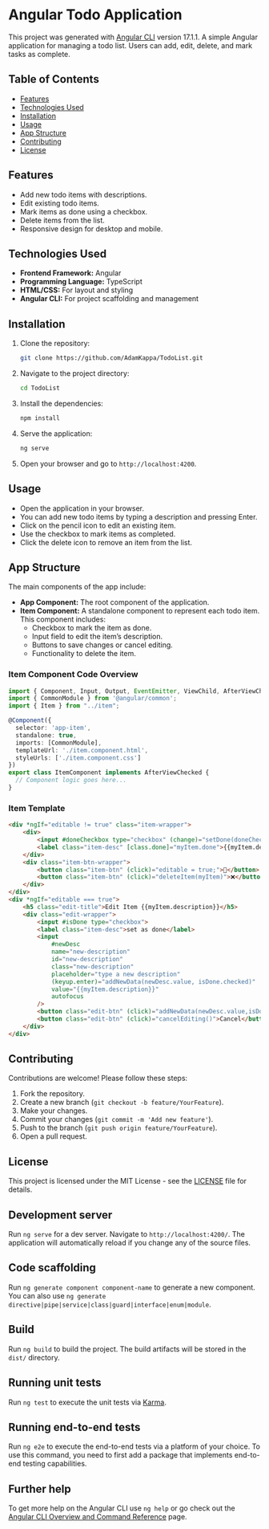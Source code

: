 # Angular Todo Application

This project was generated with [Angular CLI](https://github.com/angular/angular-cli) version 17.1.1.
A simple Angular application for managing a todo list. Users can add, edit, delete, and mark tasks as complete.

## Table of Contents

- [Features](#features)
- [Technologies Used](#technologies-used)
- [Installation](#installation)
- [Usage](#usage)
- [App Structure](#app-structure)
- [Contributing](#contributing)
- [License](#license)

## Features

- Add new todo items with descriptions.
- Edit existing todo items.
- Mark items as done using a checkbox.
- Delete items from the list.
- Responsive design for desktop and mobile.

## Technologies Used

- **Frontend Framework:** Angular
- **Programming Language:** TypeScript
- **HTML/CSS:** For layout and styling
- **Angular CLI:** For project scaffolding and management

## Installation

1. Clone the repository:
   ```bash
   git clone https://github.com/AdamKappa/TodoList.git
   ```

2. Navigate to the project directory:
   ```bash
   cd TodoList
   ```

3. Install the dependencies:
   ```bash
   npm install
   ```

4. Serve the application:
   ```bash
   ng serve
   ```

5. Open your browser and go to `http://localhost:4200`.

## Usage

- Open the application in your browser.
- You can add new todo items by typing a description and pressing Enter.
- Click on the pencil icon to edit an existing item.
- Use the checkbox to mark items as completed.
- Click the delete icon to remove an item from the list.

## App Structure

The main components of the app include:

- **App Component:** The root component of the application.
- **Item Component:** A standalone component to represent each todo item. This component includes:
  - Checkbox to mark the item as done.
  - Input field to edit the item’s description.
  - Buttons to save changes or cancel editing.
  - Functionality to delete the item.

### Item Component Code Overview

```typescript
import { Component, Input, Output, EventEmitter, ViewChild, AfterViewChecked } from '@angular/core';
import { CommonModule } from '@angular/common';
import { Item } from "../item";

@Component({
  selector: 'app-item',
  standalone: true,
  imports: [CommonModule],
  templateUrl: './item.component.html',
  styleUrls: ['./item.component.css']
})
export class ItemComponent implements AfterViewChecked {
  // Component logic goes here...
}
```

### Item Template

```html
<div *ngIf="editable != true" class="item-wrapper">
    <div>
        <input #doneCheckbox type="checkbox" (change)="setDone(doneCheckbox.checked)">
        <label class="item-desc" [class.done]="myItem.done">{{myItem.description}}</label>
    </div>
    <div class="item-btn-wrapper">
        <button class="item-btn" (click)="editable = true;">📝</button>
        <button class="item-btn" (click)="deleteItem(myItem)">❌</button>
    </div>
</div>
<div *ngIf="editable === true">
    <h5 class="edit-title">Edit Item {{myItem.description}}</h5>
    <div class="edit-wrapper">
        <input #isDone type="checkbox">
        <label class="item-desc">set as done</label>
        <input
            #newDesc
            name="new-description"
            id="new-description"
            class="new-description"
            placeholder="type a new description"
            (keyup.enter)="addNewData(newDesc.value, isDone.checked)"
            value="{{myItem.description}}"
            autofocus
        />
        <button class="edit-btn" (click)="addNewData(newDesc.value,isDone.checked)">Save</button>
        <button class="edit-btn" (click)="cancelEditing()">Cancel</button>
    </div>
</div>
```

## Contributing

Contributions are welcome! Please follow these steps:

1. Fork the repository.
2. Create a new branch (`git checkout -b feature/YourFeature`).
3. Make your changes.
4. Commit your changes (`git commit -m 'Add new feature'`).
5. Push to the branch (`git push origin feature/YourFeature`).
6. Open a pull request.

## License

This project is licensed under the MIT License - see the [LICENSE](LICENSE) file for details.


## Development server

Run `ng serve` for a dev server. Navigate to `http://localhost:4200/`. The application will automatically reload if you change any of the source files.

## Code scaffolding

Run `ng generate component component-name` to generate a new component. You can also use `ng generate directive|pipe|service|class|guard|interface|enum|module`.

## Build

Run `ng build` to build the project. The build artifacts will be stored in the `dist/` directory.

## Running unit tests

Run `ng test` to execute the unit tests via [Karma](https://karma-runner.github.io).

## Running end-to-end tests

Run `ng e2e` to execute the end-to-end tests via a platform of your choice. To use this command, you need to first add a package that implements end-to-end testing capabilities.

## Further help

To get more help on the Angular CLI use `ng help` or go check out the [Angular CLI Overview and Command Reference](https://angular.io/cli) page.
